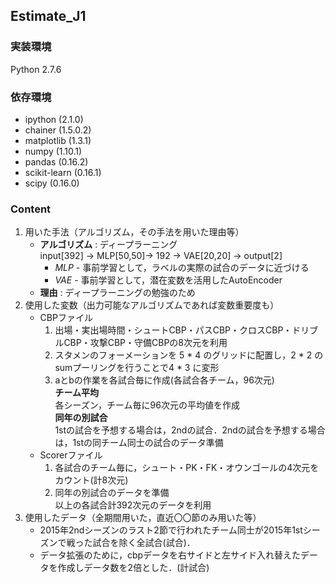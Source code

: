 ## Estimate_J1

### 実装環境
Python 2.7.6

### 依存環境
* ipython (2.1.0)
* chainer (1.5.0.2)
* matplotlib (1.3.1)
* numpy (1.10.1)
* pandas (0.16.2)
* scikit-learn (0.16.1)
* scipy (0.16.0)

### Content

1. 用いた手法（アルゴリズム，その手法を用いた理由等）  
	* **アルゴリズム** : ディープラーニング  
	input[392] → MLP[50,50]→ 192 → VAE[20,20] → output[2]
		* *MLP* - 事前学習として，ラベルの実際の試合のデータに近づける
		* *VAE* - 事前学習として，潜在変数を活用したAutoEncoder
	* **理由** : ディープラーニングの勉強のため
2.  使用した変数（出力可能なアルゴリズムであれば変数重要度も）
	* CBPファイル
		1. 出場・実出場時間・シュートCBP・パスCBP・クロスCBP・ドリブルCBP・攻撃CBP・守備CBPの8次元を利用
		1. スタメンのフォーメーションを 5 * 4 のグリッドに配置し，2 * 2 のsumプーリングを行うことで4 * 3 に変形
		1. aとbの作業を各試合毎に作成(各試合各チーム，96次元)  
			**チーム平均**  
			各シーズン，チーム毎に96次元の平均値を作成  
			**同年の別試合**  
			1stの試合を予想する場合は，2ndの試合．2ndの試合を予想する場合は，1stの同チーム同士の試合のデータ準備
	* Scorerファイル  
		1. 各試合のチーム毎に，シュート・PK・FK・オウンゴールの4次元をカウント(計8次元)
		1. 同年の別試合のデータを準備  
	以上の各試合計392次元のデータを利用  
3. 使用したデータ（全期間用いた，直近〇〇節のみ用いた等）
	* 2015年2ndシーズンのラスト2節で行われたチーム同士が2015年1stシーズンで戦った試合を除く全試合(試合)．
	* データ拡張のために，cbpデータを右サイドと左サイド入れ替えたデータを作成しデータ数を2倍とした．(計試合)
